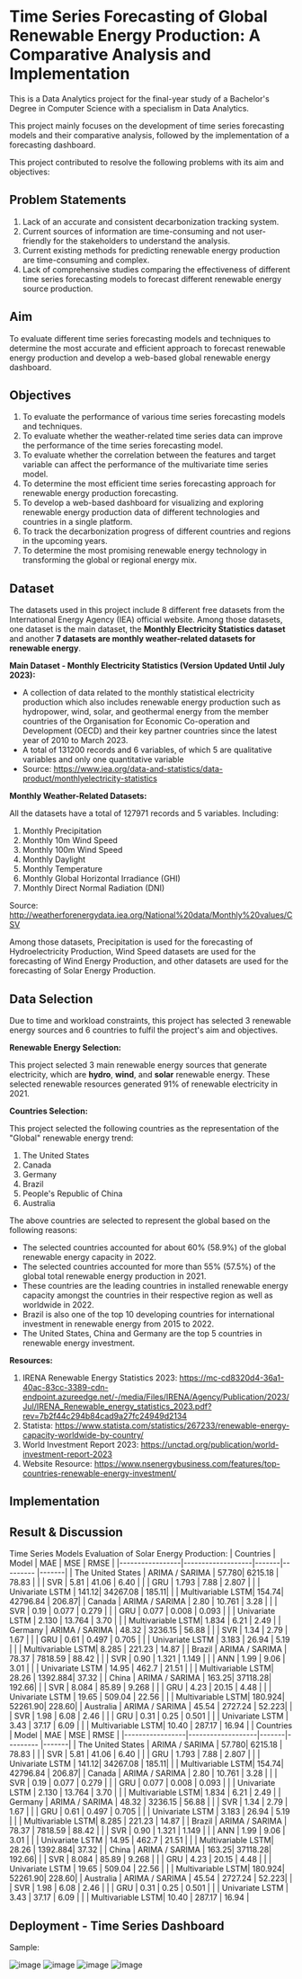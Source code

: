 # Time Series Forecasting of Global Renewable Energy Production: A Comparative Analysis and Implementation
This is a Data Analytics project for the final-year study of a Bachelor's Degree in Computer Science with a specialism in Data Analytics.

This project mainly focuses on the development of time series forecasting models and their comparative analysis, followed by the implementation of a forecasting dashboard.

This project contributed to resolve the following problems with its aim and objectives:
## Problem Statements
1. Lack of an accurate and consistent decarbonization tracking system.
2. Current sources of information are time-consuming and not user-friendly for the stakeholders to understand the analysis.
3. Current existing methods for predicting renewable energy production are time-consuming and complex.
4. Lack of comprehensive studies comparing the effectiveness of different time series forecasting models to forecast different renewable energy source production.

## Aim
To evaluate different time series forecasting models and techniques to determine the most accurate and efficient approach to forecast renewable energy production and develop a web-based global renewable energy dashboard.

## Objectives
1. To evaluate the performance of various time series forecasting models and techniques.
2. To evaluate whether the weather-related time series data can improve the performance of the time series forecasting model.
3. To evaluate whether the correlation between the features and target variable can affect the performance of the multivariate time series model.
4. To determine the most efficient time series forecasting approach for renewable energy production forecasting.
5. To develop a web-based dashboard for visualizing and exploring renewable energy production data of different technologies and countries in a single platform.
6. To track the decarbonization progress of different countries and regions in the upcoming years.
7. To determine the most promising renewable energy technology in transforming the global or regional energy mix.

## Dataset
The datasets used in this project include 8 different free datasets from the International Energy Agency (IEA) official website. Among those datasets, one dataset is the main dataset, the **Monthly Electricity Statistics dataset** and another **7 datasets are monthly weather-related datasets for renewable energy**.

**Main Dataset - Monthly Electricity Statistics (Version Updated Until July 2023):**

- A collection of data related to the monthly statistical electricity production which also includes renewable energy production such as hydropower, wind, solar, and geothermal energy from the member countries of the Organisation for Economic Co-operation and Development (OECD) and their key partner countries since the latest year of 2010 to March 2023. 
- A total of 131200 records and 6 variables, of which 5 are qualitative variables and only one quantitative variable
- Source: https://www.iea.org/data-and-statistics/data-product/monthlyelectricity-statistics

**Monthly Weather-Related Datasets:**

All the datasets have a total of 127971 records and 5 variables.
Including:
1. Monthly Precipitation
2. Monthly 10m Wind Speed
3. Monthly 100m Wind Speed
4. Monthly Daylight
5. Monthly Temperature
6. Monthly Global Horizontal Irradiance (GHI)
7. Monthly Direct Normal Radiation (DNI)

Source: http://weatherforenergydata.iea.org/National%20data/Monthly%20values/CSV

Among those datasets, Precipitation is used for the forecasting of Hydroelectricity Production, Wind Speed datasets are used for the forecasting of Wind Energy Production, and other datasets are used for the forecasting of Solar Energy Production.

## Data Selection
Due to time and workload constraints, this project has selected 3 renewable energy sources and 6 countries to fulfil the project's aim and objectives.

**Renewable Energy Selection:**

This project selected 3 main renewable energy sources that generate electricity, which are **hydro**, **wind**, and **solar** renewable energy. These selected renewable resources generated 91% of renewable electricity in 2021.

**Countries Selection:**

This project selected the following countries as the representation of the "Global" renewable energy trend:
1. The United States
2. Canada
3. Germany
4. Brazil
5. People's Republic of China
6. Australia

The above countries are selected to represent the global based on the following reasons:
- The selected countries accounted for about 60% (58.9%) of the global renewable energy capacity in 2022.
- The selected countries accounted for more than 55% (57.5%) of the global total renewable energy production in 2021.
- These countries are the leading countries in installed renewable energy capacity amongst the countries in their respective region as well as worldwide in 2022.
- Brazil is also one of the top 10 developing countries for international investment in renewable energy from 2015 to 2022.
- The United States, China and Germany are the top 5 countries in renewable energy investment.

**Resources:**
1. IRENA Renewable Energy Statistics 2023: https://mc-cd8320d4-36a1-40ac-83cc-3389-cdn-endpoint.azureedge.net/-/media/Files/IRENA/Agency/Publication/2023/Jul/IRENA_Renewable_energy_statistics_2023.pdf?rev=7b2f44c294b84cad9a27fc24949d2134
2. Statista: https://www.statista.com/statistics/267233/renewable-energy-capacity-worldwide-by-country/
3. World Investment Report 2023: https://unctad.org/publication/world-investment-report-2023
4. Website Resource: https://www.nsenergybusiness.com/features/top-countries-renewable-energy-investment/

## Implementation


## Result & Discussion
Time Series Models Evaluation of Solar Energy Production:
| Countries       | Model             | MAE   | MSE      | RMSE  |
|-----------------|-------------------|-------|--------- |-------|
| The United States | ARIMA / SARIMA  | 57.780| 6215.18  | 78.83 |
|                  | SVR               | 5.81  | 41.06    | 6.40  |
|                  | GRU               | 1.793 | 7.88    | 2.807 |
|                  | Univariate LSTM  | 141.12| 34267.08 | 185.11|
|                  | Multivariable LSTM| 154.74| 42796.84 | 206.87|
| Canada          | ARIMA / SARIMA  | 2.80  | 10.761  | 3.28  |
|                  | SVR               | 0.19  | 0.077   | 0.279 |
|                  | GRU               | 0.077 | 0.008   | 0.093 |
|                  | Univariate LSTM  | 2.130 | 13.764  | 3.70  |
|                  | Multivariable LSTM| 1.834 | 6.21   | 2.49  |
| Germany         | ARIMA / SARIMA  | 48.32 | 3236.15 | 56.88 |
|                  | SVR               | 1.34  | 2.79   | 1.67  |
|                  | GRU               | 0.61  | 0.497  | 0.705 |
|                  | Univariate LSTM  | 3.183 | 26.94  | 5.19  |
|                  | Multivariable LSTM| 8.285 | 221.23 | 14.87 |
| Brazil          | ARIMA / SARIMA  | 78.37 | 7818.59 | 88.42 |
|                  | SVR               | 0.90  | 1.321  | 1.149 |
|                  | ANN               | 1.99  | 9.06   | 3.01  |
|                  | Univariate LSTM  | 14.95 | 462.7  | 21.51 |
|                  | Multivariable LSTM| 28.26 | 1392.884| 37.32 |
| China           | ARIMA / SARIMA  | 163.25| 37118.28| 192.66|
|                  | SVR               | 8.084 | 85.89  | 9.268 |
|                  | GRU               | 4.23  | 20.15  | 4.48  |
|                  | Univariate LSTM  | 19.65 | 509.04 | 22.56 |
|                  | Multivariable LSTM| 180.924| 52261.90| 228.60|
| Australia       | ARIMA / SARIMA  | 45.54 | 2727.24 | 52.223|
|                  | SVR               | 1.98  | 6.08   | 2.46  |
|                  | GRU               | 0.31  | 0.25   | 0.501 |
|                  | Univariate LSTM  | 3.43  | 37.17  | 6.09  |
|                  | Multivariable LSTM| 10.40 | 287.17 | 16.94 |
| Countries       | Model             | MAE   | MSE      | RMSE  |
|-----------------|-------------------|-------|--------- |-------|
| The United States | ARIMA / SARIMA  | 57.780| 6215.18  | 78.83 |
|                  | SVR               | 5.81  | 41.06    | 6.40  |
|                  | GRU               | 1.793 | 7.88    | 2.807 |
|                  | Univariate LSTM  | 141.12| 34267.08 | 185.11|
|                  | Multivariable LSTM| 154.74| 42796.84 | 206.87|
| Canada          | ARIMA / SARIMA  | 2.80  | 10.761  | 3.28  |
|                  | SVR               | 0.19  | 0.077   | 0.279 |
|                  | GRU               | 0.077 | 0.008   | 0.093 |
|                  | Univariate LSTM  | 2.130 | 13.764  | 3.70  |
|                  | Multivariable LSTM| 1.834 | 6.21   | 2.49  |
| Germany         | ARIMA / SARIMA  | 48.32 | 3236.15 | 56.88 |
|                  | SVR               | 1.34  | 2.79   | 1.67  |
|                  | GRU               | 0.61  | 0.497  | 0.705 |
|                  | Univariate LSTM  | 3.183 | 26.94  | 5.19  |
|                  | Multivariable LSTM| 8.285 | 221.23 | 14.87 |
| Brazil          | ARIMA / SARIMA  | 78.37 | 7818.59 | 88.42 |
|                  | SVR               | 0.90  | 1.321  | 1.149 |
|                  | ANN               | 1.99  | 9.06   | 3.01  |
|                  | Univariate LSTM  | 14.95 | 462.7  | 21.51 |
|                  | Multivariable LSTM| 28.26 | 1392.884| 37.32 |
| China           | ARIMA / SARIMA  | 163.25| 37118.28| 192.66|
|                  | SVR               | 8.084 | 85.89  | 9.268 |
|                  | GRU               | 4.23  | 20.15  | 4.48  |
|                  | Univariate LSTM  | 19.65 | 509.04 | 22.56 |
|                  | Multivariable LSTM| 180.924| 52261.90| 228.60|
| Australia       | ARIMA / SARIMA  | 45.54 | 2727.24 | 52.223|
|                  | SVR               | 1.98  | 6.08   | 2.46  |
|                  | GRU               | 0.31  | 0.25   | 0.501 |
|                  | Univariate LSTM  | 3.43  | 37.17  | 6.09  |
|                  | Multivariable LSTM| 10.40 | 287.17 | 16.94 |

## Deployment - Time Series Dashboard
Sample:

![image](https://github.com/c-wei20/Data-Science-Projects/assets/80091094/427935a7-a30c-4cf3-96d9-f9186bb2fa7d)
![image](https://github.com/c-wei20/Data-Science-Projects/assets/80091094/18fcc06d-4564-4787-a565-918c48c2bbe0)
![image](https://github.com/c-wei20/Data-Science-Projects/assets/80091094/6352b7e1-5cfb-4cd8-8530-c5a34e247d4d)
![image](https://github.com/c-wei20/Data-Science-Projects/assets/80091094/26789d89-913a-41c3-a850-7affcc8add92)
